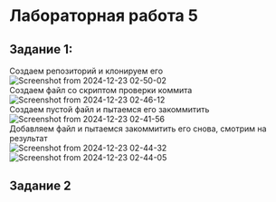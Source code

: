 # Лабораторная работа 5  
## Задание 1:  
  
Создаем репозиторий и клонируем его  
![Screenshot from 2024-12-23 02-50-02](https://github.com/user-attachments/assets/a49009f2-f8d1-4c97-94e1-07106bb4d467)  
Создаем файл со скриптом проверки коммита  
![Screenshot from 2024-12-23 02-46-12](https://github.com/user-attachments/assets/0bc990ee-59c3-4504-ab0c-f6483a62e7ad)  
Создаем пустой файл и пытаемся его закоммитить  
![Screenshot from 2024-12-23 02-41-56](https://github.com/user-attachments/assets/36de483a-564a-4868-9b99-55927efcc87d)  
Добавляем файл и пытаемся закоммитить его снова, смотрим на результат  
![Screenshot from 2024-12-23 02-44-32](https://github.com/user-attachments/assets/158e87de-a328-4a5a-84be-9f92edb15745)  
![Screenshot from 2024-12-23 02-44-05](https://github.com/user-attachments/assets/1b05af10-f553-4ee0-8f7a-6115be9f0ba3)  


## Задание 2


